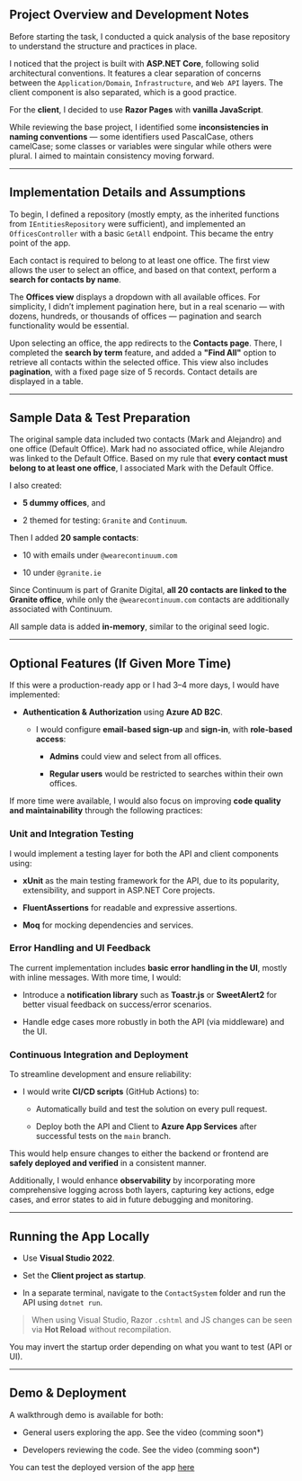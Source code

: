 ## Project Overview and Development Notes

Before starting the task, I conducted a quick analysis of the base repository to understand the structure and practices in place.

I noticed that the project is built with **ASP.NET Core**, following solid architectural conventions. It features a clear separation of concerns between the `Application/Domain`, `Infrastructure`, and `Web API` layers. The client component is also separated, which is a good practice.

For the **client**, I decided to use **Razor Pages** with **vanilla JavaScript**.

While reviewing the base project, I identified some **inconsistencies in naming conventions** — some identifiers used PascalCase, others camelCase; some classes or variables were singular while others were plural. I aimed to maintain consistency moving forward.

---

## Implementation Details and Assumptions

To begin, I defined a repository (mostly empty, as the inherited functions from `IEntitiesRepository` were sufficient), and implemented an `OfficesController` with a basic `GetAll` endpoint. This became the entry point of the app.

Each contact is required to belong to at least one office. The first view allows the user to select an office, and based on that context, perform a **search for contacts by name**.

The **Offices view** displays a dropdown with all available offices. For simplicity, I didn’t implement pagination here, but in a real scenario — with dozens, hundreds, or thousands of offices — pagination and search functionality would be essential.

Upon selecting an office, the app redirects to the **Contacts page**. There, I completed the **search by term** feature, and added a **"Find All"** option to retrieve all contacts within the selected office. This view also includes **pagination**, with a fixed page size of 5 records. Contact details are displayed in a table.

---

## Sample Data & Test Preparation

The original sample data included two contacts (Mark and Alejandro) and one office (Default Office). Mark had no associated office, while Alejandro was linked to the Default Office. Based on my rule that **every contact must belong to at least one office**, I associated Mark with the Default Office.

I also created:

- **5 dummy offices**, and
    
- 2 themed for testing: `Granite` and `Continuum`.
    

Then I added **20 sample contacts**:

- 10 with emails under `@wearecontinuum.com`
    
- 10 under `@granite.ie`
    

Since Continuum is part of Granite Digital, **all 20 contacts are linked to the Granite office**, while only the `@wearecontinuum.com` contacts are additionally associated with Continuum.

All sample data is added **in-memory**, similar to the original seed logic.

---

## Optional Features (If Given More Time)

If this were a production-ready app or I had 3–4 more days, I would have implemented:

- **Authentication & Authorization** using **Azure AD B2C**.
    
    - I would configure **email-based sign-up** and **sign-in**, with **role-based access**:
        
        - **Admins** could view and select from all offices.
            
        - **Regular users** would be restricted to searches within their own offices.

If more time were available, I would also focus on improving **code quality and maintainability** through the following practices:

### Unit and Integration Testing

I would implement a testing layer for both the API and client components using:

- **xUnit** as the main testing framework for the API, due to its popularity, extensibility, and support in ASP.NET Core projects.
    
- **FluentAssertions** for readable and expressive assertions.
    
- **Moq** for mocking dependencies and services.
### Error Handling and UI Feedback

The current implementation includes **basic error handling in the UI**, mostly with inline messages. With more time, I would:

- Introduce a **notification library** such as **Toastr.js** or **SweetAlert2** for better visual feedback on success/error scenarios.
    
- Handle edge cases more robustly in both the API (via middleware) and the UI.

### Continuous Integration and Deployment

To streamline development and ensure reliability:

- I would write **CI/CD scripts** (GitHub Actions) to:
    
    - Automatically build and test the solution on every pull request.
        
    - Deploy both the API and Client to **Azure App Services** after successful tests on the `main` branch.
        

This would help ensure changes to either the backend or frontend are **safely deployed and verified** in a consistent manner.

Additionally, I would enhance **observability** by incorporating more comprehensive logging across both layers, capturing key actions, edge cases, and error states to aid in future debugging and monitoring.

---

## Running the App Locally

- Use **Visual Studio 2022**.
    
- Set the **Client project as startup**.
    
- In a separate terminal, navigate to the `ContactSystem` folder and run the API using `dotnet run`.
    

> When using Visual Studio, Razor `.cshtml` and JS changes can be seen via **Hot Reload** without recompilation.

You may invert the startup order depending on what you want to test (API or UI).

---

## Demo & Deployment

A walkthrough demo is available for both:

- General users exploring the app. See the video (comming soon*)
    
- Developers reviewing the code. See the video (comming soon*)

You can test the deployed version of the app [here](https://contactsystemtakehomeassessmentclient-gqgxdrerayfxgfd0.northeurope-01.azurewebsites.net/) 